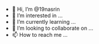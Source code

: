 - 👋 Hi, I’m @19nasrin
- 👀 I’m interested in ...
- 🌱 I’m currently learning ...
- 💞️ I’m looking to collaborate on ...
- 📫 How to reach me ...

<!---
19nasrin/19nasrin is a ✨ special ✨ repository because its `README.md` (this file) appears on your GitHub profile.
You can click the Preview link to take a look at your changes.
--->
